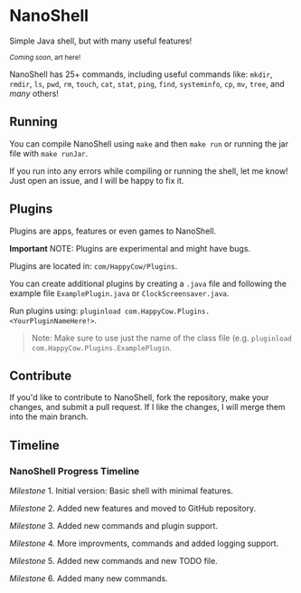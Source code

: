 # NanoShell
Simple Java shell, but with many useful features!

<sub>*Coming soon*, art here!</sub>

NanoShell has 25+ commands, including useful commands like: `mkdir`, `rmdir`, `ls`, `pwd`, `rm`, `touch`, `cat`, `stat`, `ping`, `find`, `systeminfo`, `cp`, `mv`, `tree`, and *many* others!

## Running
You can compile NanoShell using `make` and then `make run` or running the jar file with `make runJar`.

If you run into any errors while compiling or running the shell, let me know! Just open an issue, and I will be happy to fix it.

## Plugins
Plugins are apps, features or even games to NanoShell.

**Important** NOTE: Plugins are experimental and might have bugs.

Plugins are located in: `com/HappyCow/Plugins`.

You can create additional plugins by creating a `.java` file and following the example file `ExamplePlugin.java` or `ClockScreensaver.java`.

Run plugins using: `pluginload com.HappyCow.Plugins.<YourPluginNameHere!>`.

> Note:
> Make sure to use just the name of the class file (e.g. `pluginload com.HappyCow.Plugins.ExamplePlugin`.

## Contribute
If you'd like to contribute to NanoShell, fork the repository, make your changes, and submit a pull request. If I like the changes, I will merge them into the main branch.

## Timeline
### NanoShell Progress Timeline

*Milestone* 1. Initial version: Basic shell with minimal features.

*Milestone* 2. Added new features and moved to GitHub repository.

*Milestone* 3. Added new commands and plugin support.

*Milestone* 4. More improvments, commands and added logging support.

*Milestone* 5. Added new commands and new TODO file.

*Milestone* 6. Added many new commands.
